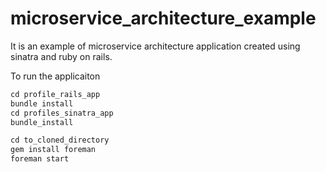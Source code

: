 # microservice_architecture_example
It is an example of microservice architecture application created using sinatra and ruby on rails.

To run the applicaiton

```ruby
cd profile_rails_app
bundle install
cd profiles_sinatra_app
bundle_install

cd to_cloned_directory
gem install foreman
foreman start
```
